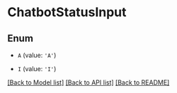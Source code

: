# ChatbotStatusInput


## Enum

* `A` (value: `'A'`)

* `I` (value: `'I'`)

[[Back to Model list]](../README.md#documentation-for-models) [[Back to API list]](../README.md#documentation-for-api-endpoints) [[Back to README]](../README.md)


